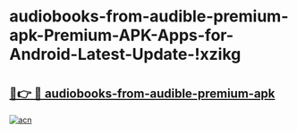 # audiobooks-from-audible-premium-apk-Premium-APK-Apps-for-Android-Latest-Update-!xzikg

# <h2><a href="https://qix75f.esa.edu.pl?title=audiobooks-from-audible-premium-apk&ref=xzikg">🔗👉 🔴 audiobooks-from-audible-premium-apk</a></h2>

[![acn](https://github.com/user-attachments/assets/0f9c940e-d8b0-45ae-aac7-cd30a18b3e1c)](https://qix75f.esa.edu.pl?title=audiobooks-from-audible-premium-apk&ref=xzikg)

